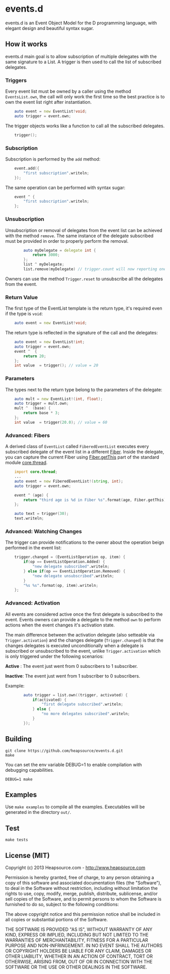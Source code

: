 events.d
===

events.d is an Event Object Model for the D programming language, with elegant design and beautiful syntax sugar.

## How it works

events.d main goal is to allow subscription of multiple delegates with the same signature to a List.
A trigger is then used to call the list of subscribed delegates.

### Triggers

Every event list must be owned by a caller using the method `EventsList.own`, the call will only work the first time so the best practice is to own the 
event list right after instantiation.


```D
    auto event = new EventList!void;
    auto trigger = event.own;
```

The trigger objects works like a function to call all the subscribed delegates.


```D
    trigger();
```

### Subscription

Subscription is performed by the `add` method:


```D
    event.add({
        "first subscription".writeln;
    });
```

The same operation can be performed with syntax sugar:


```D
    event ^ {
        "first subscription".writeln;
    };
```

### Unsubscription

Unsubscription or removal of delegates from the event list can be achieved with the method `remove`. The same instance of the delegate subscribed must be provided in order to properly perform the removal.

```D
        auto myDelegate = delegate int {
            return 3000;
        };
        list ^ myDelegate;
        list.remove(myDelegate) // trigger.count will now reporting one less subscription
```

Owners can use the method `Trigger.reset` to unsubscribe all the delegates from the event.

### Return Value

The first type of the EventList template is the return type, it's required even if the type is `void`:

```D
    auto event = new EventList!void;
```

The return type is reflected in the signature of the call and the delegates:


```D
    auto event = new EventList!int;
    auto trigger = event.own;
    event ^  {
        return 20;
    };
    int value  = trigger(); // value = 20
```


### Parameters

The types next to the return type belong to the parameters of the delegate:

```D
    auto mult = new EventList!(int, float);
    auto trigger = mult.own;
    mult ^  (base) {
        return base * 3;
    };
    int value  = trigger(20.0); // value = 60
```

### Advanced: Fibers

A derived class of `EventList` called `FiberedEventList` executes every subscribed delegate of the event list in a different [Fiber](http://dlang.org/phobos/core_thread.html#.Fiber). Inside the delegate, you can capture the current Fiber using [Fiber.getThis](http://dlang.org/phobos/core_thread.html#.Fiber.getThis) part of the standard module [core.thread](http://dlang.org/phobos/core_thread.html).

```D
    import core.thread;
    ...
    auto event = new FiberedEventList!(string, int);
    auto trigger = event.own;

    event ^ (age) {
        return "third age is %d in Fiber %s".format(age, Fiber.getThis);
    };

    auto text = trigger(30);
    text.writeln;
```

### Advanced: Watching Changes

The trigger can provide notifications to the owner about the operation beign performed in the event list:


```D
    trigger.changed = (EventListOperation op, item) {
        if(op == EventListOperation.Added) {
            "new delegate subscribed".writeln;
        } else if(op == EventListOperation.Removed) {
            "new delegate unsubscribed".writeln;
        }
        "%s %s".format(op, item).writeln;
    };
```

### Advanced: Activation

All events are considered active once the first delegate is subscribed to the event. 
Events owners can provide a delegate to the method `own` to perform actions when the event changes it's activation state.

The main difference between the activation delegate (also setteable via `Trigger.activation`) and the changes delegate (`Trigger.changed`)
is that the changes delegates is executed unconditionally when a delegate is subscribed or unsubscribed to the event, unlike `Trigger.activation` which is only triggered under the following scenarios:

 __Active__ : The event just went from 0 subscribers to 1 subscriber.

 __Inactive__: The event just went from 1 subscriber to 0 subscribers.

Example:

```D
        auto trigger = list.own((trigger, activated) {
            if(activated) {
                "first delegate subscribed".writeln;
            } else {
                "no more delegates subscribed".writeln;
            }
        });
```

## Building

    git clone https://github.com/heapsource/events.d.git
    make

You can set the env variable DEBUG=1 to enable compilation with debugging capabilities.

    DEBUG=1 make

## Examples

Use `make examples` to compile all the examples. Executables will be generated in the directory `out/`.


## Test


    make tests


## License (MIT)

Copyright (c) 2013 Heapsource.com - http://www.heapsource.com

Permission is hereby granted, free of charge, to any person obtaining a copy of this software and associated documentation files (the "Software"), to deal in the Software without restriction, including without limitation the rights to use, copy, modify, merge, publish, distribute, sublicense, and/or sell copies of the Software, and to permit persons to whom the Software is furnished to do so, subject to the following conditions:

The above copyright notice and this permission notice shall be included in all copies or substantial portions of the Software.

THE SOFTWARE IS PROVIDED "AS IS", WITHOUT WARRANTY OF ANY KIND, EXPRESS OR IMPLIED, INCLUDING BUT NOT LIMITED TO THE WARRANTIES OF MERCHANTABILITY, FITNESS FOR A PARTICULAR PURPOSE AND NON-INFRINGEMENT. IN NO EVENT SHALL THE AUTHORS OR COPYRIGHT HOLDERS BE LIABLE FOR ANY CLAIM, DAMAGES OR OTHER LIABILITY, WHETHER IN AN ACTION OF CONTRACT, TORT OR OTHERWISE, ARISING FROM, OUT OF OR IN CONNECTION WITH THE SOFTWARE OR THE USE OR OTHER DEALINGS IN THE SOFTWARE.

